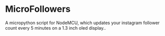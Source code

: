 # MicroFollowers
A micropython script for NodeMCU, which updates your instagram follower count every 5 minutes on a 1.3 inch oled display..
